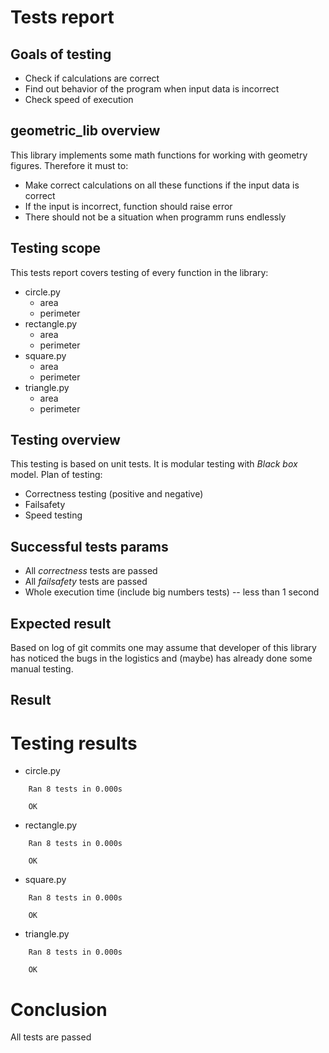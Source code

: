 # Tests report

## Goals of testing
- Check if calculations are correct
- Find out behavior of the program when input data is incorrect
- Check speed of execution

## geometric_lib overview
This library implements some math functions for working with geometry figures. Therefore it must to:
- Make correct calculations on all these functions if the input data is correct
- If the input is incorrect, function should raise error
- There should not be a situation when programm runs endlessly

## Testing scope
This tests report covers testing of every function in the library:
- circle.py
    * area
    * perimeter
- rectangle.py
    * area
    * perimeter
- square.py
    * area
    * perimeter
- triangle.py
    * area
    * perimeter

## Testing overview
This testing is based on unit tests. It is modular testing with _Black box_ model. Plan of testing:
- Сorrectness testing (positive and negative)
- Failsafety
- Speed testing

## Successful tests params
- All _correctness_ tests are passed
- All _failsafety_ tests are passed
- Whole execution time (include big numbers tests) -- less than 1 second

## Expected result
Based on log of git commits one may assume that developer of this library has noticed the bugs in the logistics and (maybe) has already done some manual testing.


## Result
# Testing results
- circle.py
```
    Ran 8 tests in 0.000s

    OK
```
- rectangle.py
```
    Ran 8 tests in 0.000s

    OK
```

- square.py
```
    Ran 8 tests in 0.000s

    OK
```

- triangle.py
```
    Ran 8 tests in 0.000s

    OK
```

# Сonclusion
All tests are passed